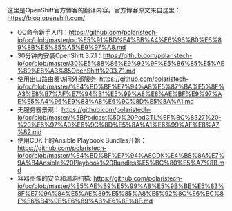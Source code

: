这里是OpenShift官方博客的翻译内容。官方博客原文来自这里：https://blog.openshift.com/

* OC命令新手入门：https://github.com/polaristech-io/oc/blob/master/oc%E5%91%BD%E4%BB%A4%E6%96%B0%E6%89%8B%E5%85%A5%E9%97%A8.md
* 30分钟内安装OpenShift 3.7.1：https://github.com/polaristech-io/oc/blob/master/30%E5%88%86%E9%92%9F%E5%86%85%E5%AE%89%E8%A3%85OpenShift%203.7.1.md
* 使用出口路由器访问外部服务: https://github.com/polaristech-io/oc/blob/master/%E4%BD%BF%E7%94%A8%E5%87%BA%E5%8F%A3%E8%B7%AF%E7%94%B1%E5%99%A8%E8%AE%BF%E9%97%AE%E5%A4%96%E9%83%A8%E6%9C%8D%E5%8A%A1.md
* 无服务器景观： https://github.com/polaristech-io/oc/blob/master/%5BPodcast%5D%20PodCTL%EF%BC%8327%20-%20%E6%97%A0%E6%9C%8D%E5%8A%A1%E6%99%AF%E8%A7%82.md
* 使用CDK上的Ansible Playbook Bundles开始：https://github.com/polaristech-io/oc/blob/master/%E4%BD%BF%E7%94%A8CDK%E4%B8%8A%E7%9A%84Ansible%20Playbook%20Bundles%E5%BC%80%E5%A7%8B.md
* 容器图像的安全和漏洞扫描: https://github.com/polaristech-io/oc/blob/master/%E5%AE%B9%E5%99%A8%E5%9B%BE%E5%83%8F%E7%9A%84%E5%AE%89%E5%85%A8%E5%92%8C%E6%BC%8F%E6%B4%9E%E6%89%AB%E6%8F%8F.md
